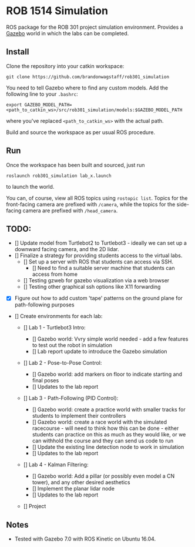 # ROB 1514 Simulation

ROS package for the ROB 301 project simulation environment. Provides a
 [Gazebo](http://gazebosim.org/) world in which the labs can be completed.


## Install
Clone the repository into your catkin workspace:
```
git clone https://github.com/brandonwagstaff/rob301_simulation
```

You need to tell Gazebo where to find any custom models. Add the following
line to your `.bashrc`:
```
export GAZEBO_MODEL_PATH=<path_to_catkin_ws>/src/rob301_simulation/models:$GAZEBO_MODEL_PATH
```
where you've replaced `<path_to_catkin_ws>` with the actual path.

Build and source the workspace as per usual ROS procedure.

## Run
Once the workspace has been built and sourced, just run
```
roslaunch rob301_simulation lab_x.launch
```
to launch the world.

You can, of course, view all ROS topics using `rostopic list`. Topics for the
front-facing camera are prefixed with `/camera`, while the topics for the
side-facing camera are prefixed with `/head_camera`.

## TODO: 

- [] Update model from Turtlebot2 to Turtlebot3 - ideally we can set up a downward facing camera, and the 2D lidar.
- [] Finalize a strategy for providing students access to the virtual labs.
	- [] Set up a server with ROS that students can access via SSH. 
		- [] Need to find a suitable server machine that students can access from home
	- [] Testing gzweb for gazebo visualization via a web browser
	- [] Testing other graphical ssh options like X11 forwarding
- [x] Figure out how to add custom 'tape' patterns on the ground plane for path-following purposes
- [] Create environments for each lab:
	- [] Lab 1 - Turtlebot3 Intro:
		- [] Gazebo world: Vvry simple world needed - add a few features to test out the robot in simulation
		- [] Lab report update to introduce the Gazebo simulation

	- [] Lab 2 - Pose-to-Pose Control:
		- [] Gazebo world: add markers on floor to indicate starting and final poses
		- [] Updates to the lab report

	- [] Lab 3 - Path-Following (PID Control):
		- [] Gazebo world: create a practice world with smaller tracks for students to implement their controllers
		- [] Gazebo world: create a race world with the simulated racecourse - will need to think how this can be done - either students can practice on this as much as they would like, or we can withhold the course and they can send us code to run
		- [] Update the existing line detection node to work in simulation
		- [] Updates to the lab report

	- [] Lab 4 - Kalman Filtering:
		- [] Gazebo world: Add a pillar (or possibly even model a CN tower), and any other desired aesthetics
		- [] Implement the planar lidar node 
		- [] Updates to the lab report

	- [] Project

## Notes
* Tested with Gazebo 7.0 with ROS Kinetic on Ubuntu 16.04.
